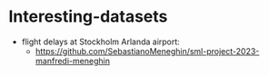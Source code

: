 # Interesting-datasets

* flight delays at Stockholm Arlanda airport: 
    * https://github.com/SebastianoMeneghin/sml-project-2023-manfredi-meneghin
